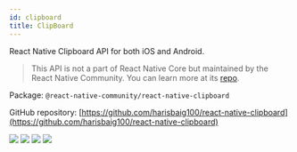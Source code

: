 ```yaml
---
id: clipboard
title: ClipBoard
---
```


React Native Clipboard API for both iOS and Android.

> This API is not a part of React Native Core but maintained by the React Native Community. You can learn more at its [repo](https://github.com/harisbaig100/react-native-clipboard).

Package: `@react-native-community/react-native-clipboard`

GitHub repository: [https://github.com/harisbaig100/react-native-clipboard](https://github.com/harisbaig100/react-native-clipboard)

<div class="docs_badges">
<img src="https://img.shields.io/github/stars/react-native-community/react-native-clipboard?style=social" />
<img src="https://img.shields.io/github/issues-pr-raw/react-native-community/react-native-clipboard" />
<img src="https://img.shields.io/github/issues-raw/react-native-community/react-native-clipboard" />
<img src="https://img.shields.io/npm/v/@react-native-community/react-native-clipboard" />
</div>
